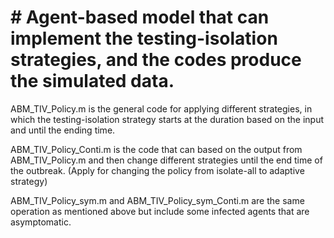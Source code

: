 # # Agent-based model that can implement the testing-isolation strategies, and the codes produce the simulated data.
ABM_TIV_Policy.m is the general code for applying different strategies, in which the testing-isolation strategy starts at the duration based on the input and until the ending time.

ABM_TIV_Policy_Conti.m is the code that can based on the output from ABM_TIV_Policy.m and then change different strategies until the end time of the outbreak. (Apply for changing the policy from isolate-all to adaptive strategy)

ABM_TIV_Policy_sym.m and ABM_TIV_Policy_sym_Conti.m are the same operation as mentioned above but include some infected agents that are asymptomatic.
